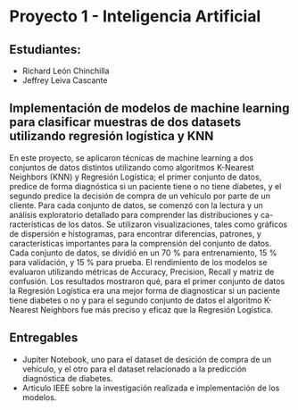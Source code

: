 # Proyecto 1 - Inteligencia Artificial

## Estudiantes:
- Richard León Chinchilla
- Jeffrey Leiva Cascante

## Implementación de modelos de machine learning para clasificar muestras de dos datasets utilizando regresión logística y KNN

En este proyecto, se aplicaron técnicas de machine learning a dos conjuntos de datos distintos utilizando como algoritmos K-Nearest Neighbors (KNN) y Regresión Logística; el primer conjunto de datos, predice de forma diagnóstica si un paciente tiene o no tiene diabetes, y el segundo predice la decisión de compra de un vehículo por parte de un cliente. Para cada conjunto de datos, se comenzó con la lectura y un análisis exploratorio detallado para comprender las distribuciones y ca- racterísticas de los datos. Se utilizaron visualizaciones, tales como gráficos de dispersión e histogramas, para encontrar diferencias, patrones, y características importantes para la comprensión del conjunto de datos. Cada conjunto de datos, se dividió en un 70 % para entrenamiento, 15 % para validación, y 15 % para prueba. El rendimiento de los modelos se evaluaron utilizando métricas de Accuracy, Precision, Recall y matriz de confusión. Los resultados mostraron qué, para el primer conjunto de datos la Regresión Logística era una mejor forma de diagnosticar si un paciente tiene diabetes o no y para el segundo conjunto de datos el algoritmo K-Nearest Neighbors fue más preciso y eficaz que la Regresión Logística.

## Entregables
- Jupiter Notebook, uno para el dataset de desición de compra de un vehículo, y el otro para el dataset relacionado a la predicción diagnóstica de diabetes.
- Articulo IEEE sobre la investigación realizada e implementación de los modelos.
